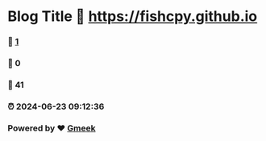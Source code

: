 # Blog Title :link: https://fishcpy.github.io 
### :page_facing_up: [1](https://fishcpy.github.io/tag.html) 
### :speech_balloon: 0 
### :hibiscus: 41 
### :alarm_clock: 2024-06-23 09:12:36 
### Powered by :heart: [Gmeek](https://github.com/Meekdai/Gmeek)
